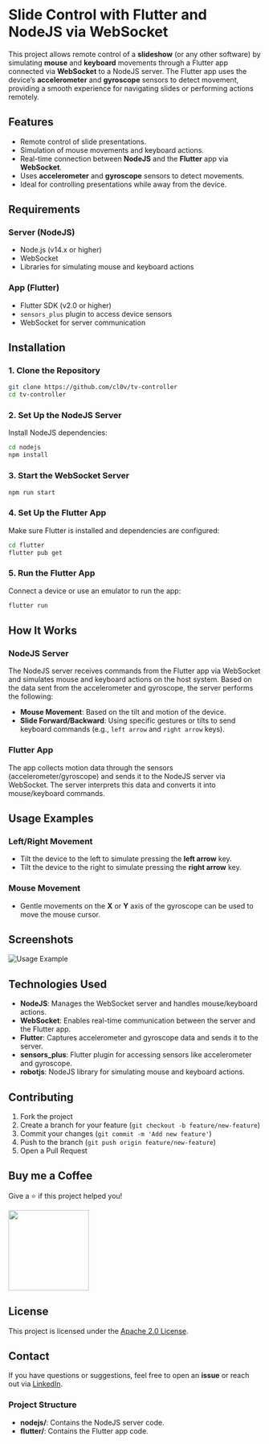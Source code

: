 # Slide Control with Flutter and NodeJS via WebSocket

This project allows remote control of a **slideshow** (or any other software) by simulating **mouse** and **keyboard** movements through a Flutter app connected via **WebSocket** to a NodeJS server. The Flutter app uses the device’s **accelerometer** and **gyroscope** sensors to detect movement, providing a smooth experience for navigating slides or performing actions remotely.

## Features

- Remote control of slide presentations.
- Simulation of mouse movements and keyboard actions.
- Real-time connection between **NodeJS** and the **Flutter** app via **WebSocket**.
- Uses **accelerometer** and **gyroscope** sensors to detect movements.
- Ideal for controlling presentations while away from the device.

## Requirements

### Server (NodeJS)

- Node.js (v14.x or higher)
- WebSocket
- Libraries for simulating mouse and keyboard actions

### App (Flutter)

- Flutter SDK (v2.0 or higher)
- `sensors_plus` plugin to access device sensors
- WebSocket for server communication

## Installation

### 1. Clone the Repository

```bash
git clone https://github.com/cl0v/tv-controller
cd tv-controller
```

### 2. Set Up the NodeJS Server

Install NodeJS dependencies:

```bash
cd nodejs
npm install
```

### 3. Start the WebSocket Server

```bash
npm run start
```

### 4. Set Up the Flutter App

Make sure Flutter is installed and dependencies are configured:

```bash
cd flutter
flutter pub get
```

### 5. Run the Flutter App

Connect a device or use an emulator to run the app:

```bash
flutter run
```

## How It Works

### NodeJS Server

The NodeJS server receives commands from the Flutter app via WebSocket and simulates mouse and keyboard actions on the host system. Based on the data sent from the accelerometer and gyroscope, the server performs the following:

- **Mouse Movement**: Based on the tilt and motion of the device.
- **Slide Forward/Backward**: Using specific gestures or tilts to send keyboard commands (e.g., `left arrow` and `right arrow` keys).

### Flutter App

The app collects motion data through the sensors (accelerometer/gyroscope) and sends it to the NodeJS server via WebSocket. The server interprets this data and converts it into mouse/keyboard commands.

## Usage Examples

### Left/Right Movement

- Tilt the device to the left to simulate pressing the **left arrow** key.
- Tilt the device to the right to simulate pressing the **right arrow** key.

### Mouse Movement

- Gentle movements on the **X** or **Y** axis of the gyroscope can be used to move the mouse cursor.

## Screenshots

![Usage Example](/screenshots/output.gif)

## Technologies Used

- **NodeJS**: Manages the WebSocket server and handles mouse/keyboard actions.
- **WebSocket**: Enables real-time communication between the server and the Flutter app.
- **Flutter**: Captures accelerometer and gyroscope data and sends it to the server.
- **sensors_plus**: Flutter plugin for accessing sensors like accelerometer and gyroscope.
- **robotjs**: NodeJS library for simulating mouse and keyboard actions.

## Contributing

1. Fork the project
2. Create a branch for your feature (`git checkout -b feature/new-feature`)
3. Commit your changes (`git commit -m 'Add new feature'`)
4. Push to the branch (`git push origin feature/new-feature`)
5. Open a Pull Request

## Buy me a Coffee

Give a ⭐️ if this project helped you!

<a href="https://www.patreon.com/cl0v">
  <img src="https://c5.patreon.com/external/logo/become_a_patron_button@2x.png" width="160">
</a>

## License

This project is licensed under the [Apache 2.0 License](https://www.apache.org/licenses/LICENSE-2.0).

## Contact

If you have questions or suggestions, feel free to open an **issue** or reach out via [LinkedIn](https://www.linkedin.com/in/marcelo-fernandes-viana-a49311329/).

### Project Structure

- **nodejs/**: Contains the NodeJS server code.
- **flutter/**: Contains the Flutter app code.

